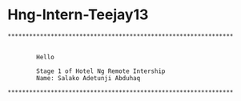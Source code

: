 # Hng-Intern-Teejay13

	***************************************************************


			Hello 

			Stage 1 of Hotel Ng Remote Intership
			Name: Salako Adetunji Abduhaq

	***************************************************************

